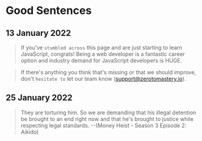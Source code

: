# Good Sentences

## 13 January 2022

> If you’ve `stumbled across` this page and are just starting to learn JavaScript, congrats! Being a web developer is a fantastic career option and industry demand for JavaScript developers is HUGE.

> If there's anything you think that's missing or that we should improve, don't `hesitate to` let our team know (support@zerotomastery.io).

## 25 January 2022

> They are torturing him. So we are demanding that his illegal detention be brought to an end right now and that he's brought to justice while respecting legal standards. --(Money Heist - Season 3 Episode 2: Aikido)
